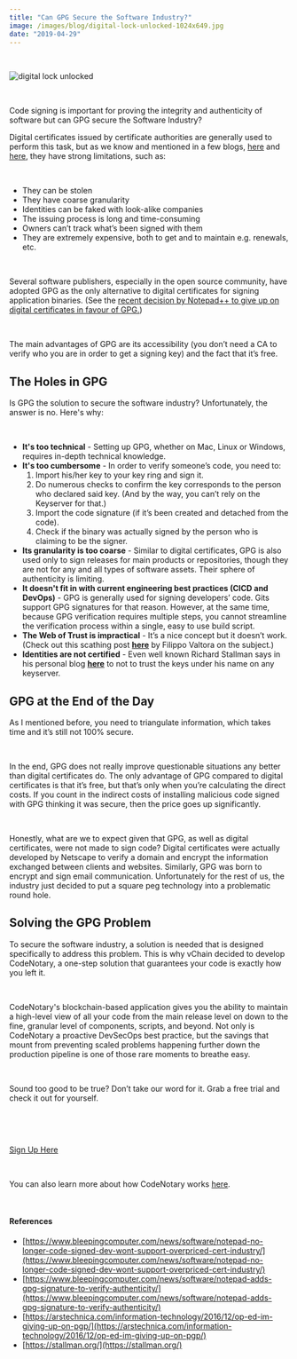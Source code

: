 ```yaml
---
title: "Can GPG Secure the Software Industry?"
image: /images/blog/digital-lock-unlocked-1024x649.jpg
date: "2019-04-29"
---
```


 

![digital lock unlocked](/images/blog/digital-lock-unlocked-1024x649.jpg)

 

Code signing is important for proving the integrity and authenticity of software but can GPG secure the Software Industry?

Digital certificates issued by certificate authorities are generally used to perform this task, but as we know and mentioned in a few blogs, [here](https://www.codenotary.io/blog/the-distributed-ledger-technology-at-the-center-of-the-code-signing-disruption/) and [here](https://www.codenotary.io/blog/with-codenotary-you-never-have-to-pay-for-code-signing-certificates-again/), they have strong limitations, such as:

 

- They can be stolen
- They have coarse granularity
- Identities can be faked with look-alike companies
- The issuing process is long and time-consuming
- Owners can’t track what’s been signed with them
- They are extremely expensive, both to get and to maintain e.g. renewals, etc.

 

Several software publishers, especially in the open source community, have adopted GPG as the only alternative to digital certificates for signing application binaries. (See the [recent decision by Notepad++ to give up on digital certificates in favour of GPG.](https://www.bleepingcomputer.com/news/software/notepad-adds-gpg-signature-to-verify-authenticity/))

 

The main advantages of GPG are its accessibility (you don’t need a CA to verify who you are in order to get a signing key) and the fact that it’s free.

## **The Holes in GPG**

Is GPG the solution to secure the software industry? Unfortunately, the answer is no. Here's why:

 

- **It's too technical** - Setting up GPG, whether on Mac, Linux or Windows, requires in-depth technical knowledge.
- **It's too cumbersome** - In order to verify someone’s code, you need to:
    1. Import his/her key to your key ring and sign it.
    2. Do numerous checks to confirm the key corresponds to the person who declared said key. (And by the way, you can’t rely on the Keyserver for that.)
    3. Import the code signature (if it’s been created and detached from the code).
    4. Check if the binary was actually signed by the person who is claiming to be the signer.
- **Its granularity is too coarse** - Similar to digital certificates, GPG is also used only to sign releases for main products or repositories, though they are not for any and all types of software assets. Their sphere of authenticity is limiting.
- **It doesn't fit in with current engineering best practices (CICD and DevOps)** - GPG is generally used for signing developers’ code. Gits support GPG signatures for that reason. However, at the same time, because GPG verification requires multiple steps, you cannot streamline the verification process within a single, easy to use build script.
- **The Web of Trust is impractical** \- It’s a nice concept but it doesn’t work. (Check out this scathing post [**here**](https://arstechnica.com/information-technology/2016/12/op-ed-im-giving-up-on-pgp/) by Filippo Valtora on the subject.)
- **Identities are not certified** \- Even well known Richard Stallman says in his personal blog **[here](https://stallman.org/)** to not to trust the keys under his name on any keyserver.

## **GPG at the End of the Day**

As I mentioned before, you need to triangulate information, which takes time and it’s still not 100% secure.

 

In the end, GPG does not really improve questionable situations any better than digital certificates do. The only advantage of GPG compared to digital certificates is that it’s free, but that’s only when you’re calculating the direct costs. If you count in the indirect costs of installing malicious code signed with GPG thinking it was secure, then the price goes up significantly.

 

Honestly, what are we to expect given that GPG, as well as digital certificates, were not made to sign code? Digital certificates were actually developed by Netscape to verify a domain and encrypt the information exchanged between clients and websites. Similarly, GPG was born to encrypt and sign email communication. Unfortunately for the rest of us, the industry just decided to put a square peg technology into a problematic round hole.

## **Solving the GPG Problem**

To secure the software industry, a solution is needed that is designed specifically to address this problem. This is why vChain decided to develop CodeNotary, a one-step solution that guarantees your code is exactly how you left it.

 

CodeNotary's blockchain-based application gives you the ability to maintain a high-level view of all your code from the main release level on down to the fine, granular level of components, scripts, and beyond. Not only is CodeNotary a proactive DevSecOps best practice, but the savings that mount from preventing scaled problems happening further down the production pipeline is one of those rare moments to breathe easy.

 

Sound too good to be true? Don’t take our word for it. Grab a free trial and check it out for yourself. 

 

 

[Sign Up Here](https://dashboard.codenotary.io/auth/signup)

 

You can also learn more about how CodeNotary works [here](https://www.codenotary.io/how-it-works/).

 

#### **References**

- [https://www.bleepingcomputer.com/news/software/notepad-no-longer-code-signed-dev-wont-support-overpriced-cert-industry/](https://www.bleepingcomputer.com/news/software/notepad-no-longer-code-signed-dev-wont-support-overpriced-cert-industry/)
- [https://www.bleepingcomputer.com/news/software/notepad-adds-gpg-signature-to-verify-authenticity/](https://www.bleepingcomputer.com/news/software/notepad-adds-gpg-signature-to-verify-authenticity/)
- [https://arstechnica.com/information-technology/2016/12/op-ed-im-giving-up-on-pgp/](https://arstechnica.com/information-technology/2016/12/op-ed-im-giving-up-on-pgp/)
- [https://stallman.org/](https://stallman.org/)
